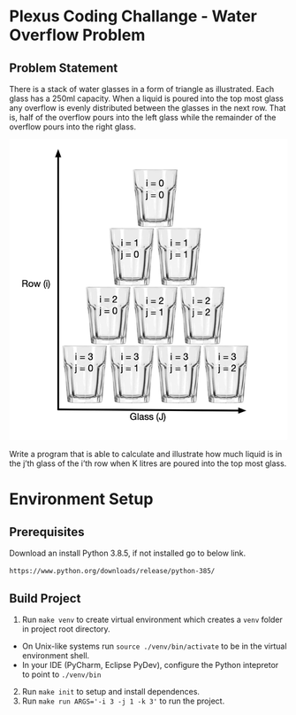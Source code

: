 # Plexus Coding Challange - Water Overflow Problem

## Problem Statement
There is a stack of water glasses in a form of triangle as illustrated. Each glass has a 250ml capacity. When a liquid is poured into the top most glass any
overflow is evenly distributed between the glasses in the next row. That is, half of the overflow pours into the left glass while the remainder of the overflow pours into the right glass.

![water_overflow](/images/water-overflow-problem.png)


Write a program that is able to calculate and illustrate how much liquid is in the j’th glass of the i’th row when K litres are poured into the top most glass.

# Environment Setup

## Prerequisites
Download an install Python 3.8.5, if not installed go to below link.

`https://www.python.org/downloads/release/python-385/`

## Build Project
1. Run `make venv` to create virtual environment which creates a `venv` folder in project root directory.
- On Unix-like systems run `source ./venv/bin/activate` to be in the virtual environment shell.
- In your IDE (PyCharm, Eclipse PyDev), configure the Python intepretor to point to `./venv/bin`
2. Run `make init` to setup and install dependences.
3. Run `make run ARGS='-i 3 -j 1 -k 3'` to run the project.
